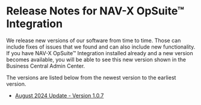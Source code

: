 # Release Notes for NAV-X OpSuite™ Integration

We release new versions of our software from time to time. Those can include fixes of issues that we found and can also include new functionality. If you have NAV-X OpSuite™ Integration installed already and a new version becomes available, you will be able to see this new version shown in the Business Central Admin Center.

The versions are listed below from the newest version to the earliest version.

- [August 2024 Update - Version 1.0.7](release-notes/release-notes-1-0-7.md)
